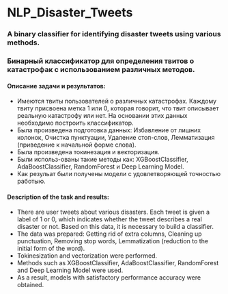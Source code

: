 # NLP_Disaster_Tweets
### A binary classifier for identifying disaster tweets using various methods.
### Бинарный классификатор для определения твитов о катастрофак с использованием различных методов.

#### Описание задачи и результатов:
* Имеются твиты пользователей о различных катастрофах. Каждому твиту присвоена метка 1 или 0, которая говорит, что твит описывает реальную катастрофу или нет. На основании этих данных необходимо построить классификатор.
* Была произведена подготовка данных: Избавление от лишних колонок, Очистка пунктуации, Удаление стоп-слов, Лемматизация (приведение к начальной форме слова).
* Была произведена токинезация и векторизация.
* Были использ-ованы такие методы как: XGBoostClassifier, AdaBoostClassifier, RandomForest и Deep Learning Model.
* Как резульат были получены модели с удовлетворяющей точностью работыю.


#### Description of the task and results:
* There are user tweets about various disasters. Each tweet is given a label of 1 or 0, which indicates whether the tweet describes a real disaster or not. Based on this data, it is necessary to build a classifier.
* The data was prepared: Getting rid of extra columns, Cleaning up punctuation, Removing stop words, Lemmatization (reduction to the initial form of the word).
* Tokinesization and vectorization were performed.
* Methods such as XGBoostClassifier, AdaBoostClassifier, RandomForest and Deep Learning Model were used.
* As a result, models with satisfactory performance accuracy were obtained.
